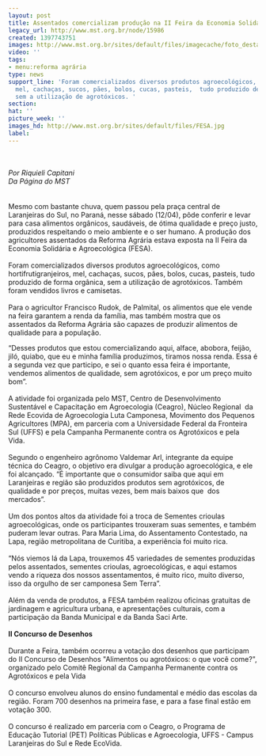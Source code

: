 ```yaml
---
layout: post
title: Assentados comercializam produção na II Feira da Economia Solidária no PR
legacy_url: http://www.mst.org.br/node/15986
created: 1397743751
images: http://www.mst.org.br/sites/default/files/imagecache/foto_destaque/FESA.jpg
video: ''
tags:
- menu:reforma agrária
type: news
support_line: 'Foram comercializados diversos produtos agroecológicos, como  hortifrutigranjeiros,
  mel, cachaças, sucos, pães, bolos, cucas, pasteis,  tudo produzido de forma orgânica,
  sem a utilização de agrotóxicos. '
section: 
hat: ''
picture_week: ''
images_hd: http://www.mst.org.br/sites/default/files/FESA.jpg
label: 
---
```

<p><br><br><em>Por Riquieli Capitani<br>Da Página do&nbsp;MST</em><br><br><br>Mesmo com bastante chuva, quem passou pela praça central de Laranjeiras do Sul, no Paraná, nesse sábado (12/04), pôde conferir e levar para casa alimentos orgânicos, saudáveis, de ótima qualidade e preço justo, produzidos respeitando o meio ambiente e o ser humano. A produção dos agricultores assentados da Reforma Agrária estava exposta na II Feira da Economia Solidária e Agroecológica (FESA).<br><br>Foram comercializados diversos produtos agroecológicos, como hortifrutigranjeiros, mel, cachaças, sucos, pães, bolos, cucas, pasteis, tudo produzido de forma orgânica, sem a utilização de agrotóxicos. Também foram vendidos livros e camisetas.<br><br>Para o agricultor Francisco Rudok, de Palmital, os alimentos que ele vende na feira garantem a renda da família, mas também mostra que os assentados da Reforma Agrária são capazes de produzir alimentos de qualidade para a população. </p><p>“Desses produtos que estou comercializando aqui, alface, abobora, feijão, jiló, quiabo, que eu e minha família produzimos, tiramos nossa renda. Essa é a segunda vez que participo, e sei o quanto essa feira é importante, vendemos alimentos de qualidade, sem agrotóxicos, e por um preço muito bom”.<br><br>A atividade foi organizada pelo MST, Centro de Desenvolvimento Sustentável e Capacitação em Agroecologia (Ceagro), Núcleo Regional&nbsp; da Rede Ecovida de Agroecologia Luta Camponesa, Movimento dos Pequenos Agricultores (MPA), em parceria com a Universidade Federal da Fronteira Sul (UFFS) e pela Campanha Permanente contra os Agrotóxicos e pela Vida.<br><br>Segundo o engenheiro agrônomo Valdemar Arl, integrante da equipe técnica do Ceagro, o objetivo era divulgar a produção agroecológica, e ele foi alcançado. “É importante que o consumidor saiba que aqui em Laranjeiras e região são produzidos produtos sem agrotóxicos, de qualidade e por preços, muitas vezes, bem mais baixos que&nbsp; dos mercados”.<br><br>Um dos pontos altos da atividade foi a troca de Sementes crioulas agroecológicas, onde os participantes trouxeram suas sementes, e também puderam levar outras. Para Maria Lima, do Assentamento Contestado, na Lapa, região metropolitana de Curitiba, a experiência foi muito rica.<br><br>“Nós viemos lá da Lapa, trouxemos 45 variedades de sementes produzidas pelos assentados, sementes crioulas, agroecológicas, e aqui estamos vendo a riqueza dos nossos assentamentos, é muito rico, muito diverso, isso da orgulho de ser camponesa Sem Terra”.<br><br>Além da venda de produtos, a FESA também realizou oficinas gratuitas de jardinagem e agricultura urbana, e apresentações culturais, com a participação da Banda Municipal e da Banda Saci Arte.<br><br><strong>II Concurso de Desenhos</strong><br><br>Durante a Feira, também ocorreu a votação dos desenhos que participam do II Concurso de Desenhos "Alimentos ou agrotóxicos: o que você come?", organizado pelo Comitê Regional da Campanha Permanente contra os Agrotóxicos e pela Vida<br><br>O concurso envolveu alunos do ensino fundamental e médio das escolas da região. Foram 700 desenhos na primeira fase, e para a fase final estão em votação 300.<br><br>O concurso é realizado em parceria com o Ceagro, o Programa de Educação Tutorial (PET) Políticas Públicas e Agroecologia, UFFS - Campus Laranjeiras do Sul e Rede EcoVida.<br><br>&nbsp;</p>
